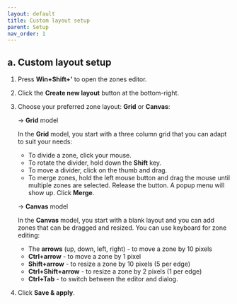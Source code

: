 ```yaml
---
layout: default
title: Custom layout setup
parent: Setup
nav_order: 1
---
```

## a. Custom layout setup

1. Press **Win+Shift+'** to open the zones editor.
2. Click the **Create new layout** button at the bottom-right.
3. Choose your preferred zone layout: **Grid** or **Canvas**:
   
   
    -> **Grid** model

    In the **Grid** model, you start with a three column grid that you can adapt to suit your needs:

   - To divide a zone, click your mouse.
   - To rotate the divider, hold down the **Shift** key.
   - To move a divider, click on the thumb and drag.
   - To merge zones, hold the left mouse button and drag the mouse until multiple zones are selected. Release the button. A popup menu will show up. Click **Merge**.
  

    -> **Canvas** model

    In the **Canvas** model, you start with a blank layout and you can add zones that can be dragged and resized. You can use keyboard for zone editing:
    
      - The **arrows** (up, down, left, right) - to move a zone by 10 pixels
      - **Ctrl+arrow** - to move a zone by 1 pixel
      - **Shift+arrow** - to resize a zone by 10 pixels (5 per edge)
      - **Ctrl+Shift+arrow** - to resize a zone by 2 pixels (1 per edge)
      - **Ctrl+Tab** - to switch between the editor and dialog.
    
4. Click **Save & apply**.